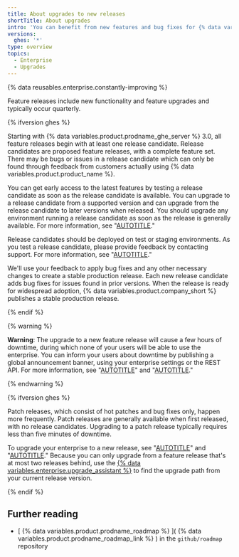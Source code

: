 ```yaml
---
title: About upgrades to new releases
shortTitle: About upgrades
intro: 'You can benefit from new features and bug fixes for {% data variables.product.product_name %} by upgrading your enterprise to a newly released version.'
versions:
  ghes: '*'
type: overview
topics:
  - Enterprise
  - Upgrades
---
```



{% data reusables.enterprise.constantly-improving %}

Feature releases include new functionality and feature upgrades and typically occur quarterly.

{% ifversion ghes %}

Starting with {% data variables.product.prodname_ghe_server %} 3.0, all feature releases begin with at least one release candidate. Release candidates are proposed feature releases, with a complete feature set. There may be bugs or issues in a release candidate which can only be found through feedback from customers actually using {% data variables.product.product_name %}.

You can get early access to the latest features by testing a release candidate as soon as the release candidate is available. You can upgrade to a release candidate from a supported version and can upgrade from the release candidate to later versions when released. You should upgrade any environment running a release candidate as soon as the release is generally available. For more information, see "[AUTOTITLE](/admin/enterprise-management/updating-the-virtual-machine-and-physical-resources/upgrade-requirements)."

Release candidates should be deployed on test or staging environments. As you test a release candidate, please provide feedback by contacting support. For more information, see "[AUTOTITLE](/support)."

We'll use your feedback to apply bug fixes and any other necessary changes to create a stable production release. Each new release candidate adds bug fixes for issues found in prior versions. When the release is ready for widespread adoption, {% data variables.product.company_short %} publishes a stable production release.

{% endif %}

{% warning %}

**Warning**: The upgrade to a new feature release will cause a few hours of downtime, during which none of your users will be able to use the enterprise. You can inform your users about downtime by publishing a global announcement banner, using your enterprise settings or the REST API. For more information, see "[AUTOTITLE](/admin/user-management/managing-users-in-your-enterprise/customizing-user-messages-for-your-enterprise#creating-a-global-announcement-banner)" and "[AUTOTITLE](/rest/enterprise-admin#announcements)."

{% endwarning %}

{% ifversion ghes %}

Patch releases, which consist of hot patches and bug fixes only, happen more frequently. Patch releases are generally available when first released, with no release candidates. Upgrading to a patch release typically requires less than five minutes of downtime.

To upgrade your enterprise to a new release, see "[AUTOTITLE](/enterprise-server@latest/admin/release-notes)" and "[AUTOTITLE](/admin/enterprise-management/updating-the-virtual-machine-and-physical-resources/upgrading-github-enterprise-server)." Because you can only upgrade from a feature release that's at most two releases behind, use the [{% data variables.enterprise.upgrade_assistant %}](https://support.github.com/enterprise/server-upgrade) to find the upgrade path from your current release version.

{% endif %}

## Further reading

- [ {% data variables.product.prodname_roadmap %} ]( {% data variables.product.prodname_roadmap_link %} ) in the  `github/roadmap` repository
